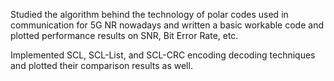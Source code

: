 Studied the algorithm behind the technology of polar codes used in communication for 5G NR
nowadays and written a basic workable code and plotted performance results on SNR, Bit Error Rate, etc.

Implemented SCL, SCL-List, and SCL-CRC encoding decoding techniques and plotted their comparison results as well.
